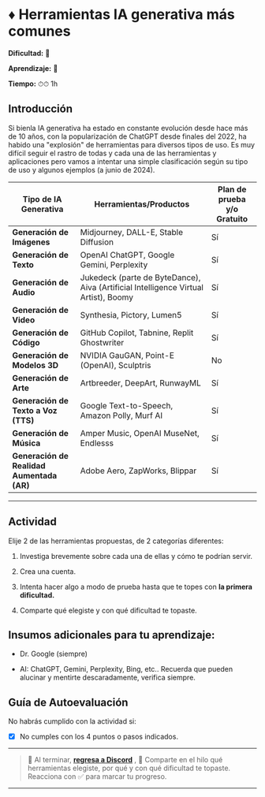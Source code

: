 # ♦️ Herramientas IA generativa más comunes

**Dificultad:** 🌻

**Aprendizaje:** 🍯

**Tiempo:** ⏱⏱ 1h

## Introducción

Si bienla IA generativa ha estado en constante evolución desde hace más de 10 años,  con la popularización de ChatGPT desde finales del 2022, ha habido una "explosión" de herramientas para diversos tipos de uso. Es muy difícil seguir el rastro de todas y cada una de las herramientas y aplicaciones pero vamos a intentar una simple clasificación según su tipo de uso y algunos ejemplos (a junio de 2024).

| Tipo de IA Generativa                     | Herramientas/Productos                                                              | Plan de prueba y/o Gratuito |
| ----------------------------------------- | ----------------------------------------------------------------------------------- | --------------------------- |
| **Generación de Imágenes**                | Midjourney, DALL-E, Stable Diffusion                                                | Sí                          |
| **Generación de Texto**                   | OpenAI ChatGPT, Google Gemini, Perplexity                                           | Sí                          |
| **Generación de Audio**                   | Jukedeck (parte de ByteDance), Aiva (Artificial Intelligence Virtual Artist), Boomy | Sí                          |
| **Generación de Video**                   | Synthesia, Pictory, Lumen5                                                          | Sí                          |
| **Generación de Código**                  | GitHub Copilot, Tabnine, Replit Ghostwriter                                         | Sí                          |
| **Generación de Modelos 3D**              | NVIDIA GauGAN, Point-E (OpenAI), Sculptris                                          | No                          |
| **Generación de Arte**                    | Artbreeder, DeepArt, RunwayML                                                       | Sí                          |
| **Generación de Texto a Voz (TTS)**       | Google Text-to-Speech, Amazon Polly, Murf AI                                        | Sí                          |
| **Generación de Música**                  | Amper Music, OpenAI MuseNet, Endlesss                                               | Sí                          |
| **Generación de Realidad Aumentada (AR)** | Adobe Aero, ZapWorks, Blippar                                                       | Sí                          |





---

## Actividad

Elije 2 de las herramientas propuestas, de 2 categorías diferentes:

1. Investiga brevemente sobre cada una de ellas y cómo te podrían servir.

2. Crea una cuenta.

3. Intenta hacer algo a modo de prueba hasta que te topes con **la primera dificultad.**

4. Comparte qué elegiste y con qué dificultad te topaste.

## Insumos adicionales para tu aprendizaje:

- Dr. Google (siempre)

- AI: ChatGPT, Gemini, Perplexity, Bing, etc.. Recuerda que pueden alucinar y mentirte descaradamente, verifica siempre.

## Guía de Autoevaluación

No habrás cumplido con la actividad si:

- [x] No cumples con los 4 puntos o pasos indicados.

---

> :mega: Al terminar, [**regresa a Discord**](https://discord.com/channels/1209273049304666113/1253005380443701248) , 💬 Comparte en el hilo qué herramientas elegiste, por qué y con qué dificultad te topaste. Reacciona con ✅ para marcar tu progreso.

---

